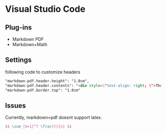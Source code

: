 # Visual Studio Code

## Plug-ins

- Markdown PDF
- Markdown+Math

## Settings

following code to customize headers
``` html
"markdown-pdf.header.height": "1.0cm",
"markdown-pdf.header.contents": "<div style=\"text-align: right; \">Thomas Beauduin<br />MTT Innovation Inc</div>",
"markdown-pdf.border.top": "1.0cm"
```

## Issues

Currently, markdown=pdf doesnt support latex.
``` latex
$$ \sum_{m=1}^T \frac{t}{n} $$
```